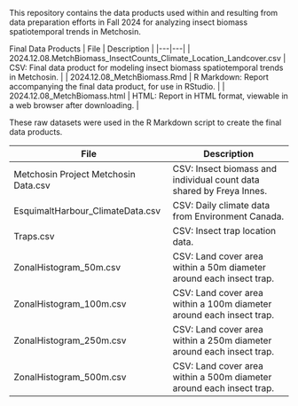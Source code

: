 This repository contains the data products used within and resulting from data preparation efforts in Fall 2024 for analyzing insect biomass spatiotemporal trends in Metchosin.

Final Data Products
| File | Description |
|---|---|
| 2024.12.08.MetchBiomass_InsectCounts_Climate_Location_Landcover.csv	| CSV: Final data product for modeling insect biomass spatiotemporal trends in Metchosin. |
| 2024.12.08_MetchBiomass.Rmd	| R Markdown: Report accompanying the final data product, for use in RStudio. |
| 2024.12.08_MetchBiomass.html	| HTML: Report in HTML format, viewable in a web browser after downloading. |

These raw datasets were used in the R Markdown script to create the final data products.

| File | Description |
|---|---|
| Metchosin Project Metchosin Data.csv	| CSV: Insect biomass and individual count data shared by Freya Innes. |
| EsquimaltHarbour_ClimateData.csv	| CSV: Daily climate data from Environment Canada. |
| Traps.csv	| CSV: Insect trap location data. |
| ZonalHistogram_50m.csv	| CSV: Land cover area within a 50m diameter around each insect trap. |
| ZonalHistogram_100m.csv	| CSV: Land cover area within a 100m diameter around each insect trap. |
| ZonalHistogram_250m.csv	| CSV: Land cover area within a 250m diameter around each insect trap. |
| ZonalHistogram_500m.csv	| CSV: Land cover area within a 500m diameter around each insect trap. |
